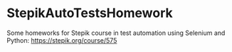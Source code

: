 # StepikAutoTestsHomework
Some homeworks for Stepik course in test automation using Selenium and Python:
https://stepik.org/course/575
